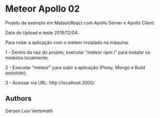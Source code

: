 # Meteor Apollo 02

Projeto de exemplo em Meteor/React com Apollo Server e Apollo Client.

Data de Upload e teste 2018/12/04.

Para rodar a aplicação com o meteor instalado na máquina:

  1 - Dentro da raiz do projeto, executar "meteor npm i" para instalar os módulos localmente;
  
  2 - Executar "meteor" para subir a aplicação (Proxy, Mongo e Build assistido); 
  
  3 - Acessar via URL: http://localhost:3000/

## Authors

Gerson Luis Vertematti
